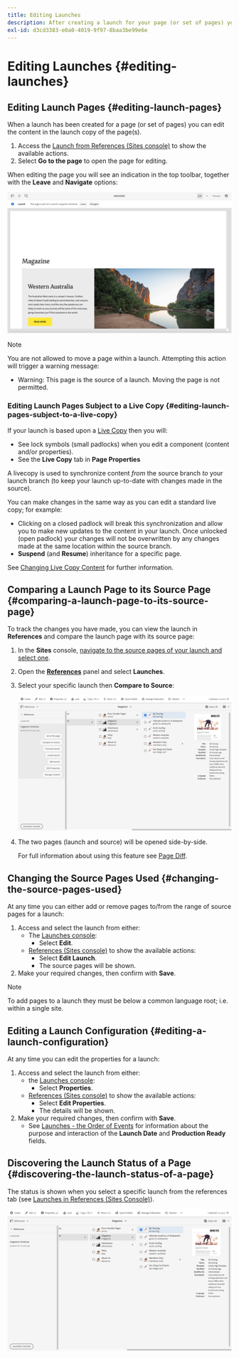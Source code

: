 ```yaml
---
title: Editing Launches
description: After creating a launch for your page (or set of pages) you can edit the content in the launch copy of the page(s).
exl-id: d3cd3383-e0a0-4019-9f97-8baa3be99e6e
---
```

# Editing Launches {#editing-launches}

## Editing Launch Pages {#editing-launch-pages}

When a launch has been created for a page (or set of pages) you can edit the content in the launch copy of the page(s).

1. Access the [Launch from References (Sites console)](/help/sites-cloud/authoring/launches/overview.md#launches-in-references-sites-console) to show the available actions.
1. Select **Go to the page** to open the page for editing.

When editing the page you will see an indication in the top toolbar, together with the **Leave** and **Navigate** options:

![Leave and Navigate launch from Page Editor](/help/sites-cloud/authoring/assets/launches-edit-01.png)

>[!NOTE]
>
>You are not allowed to move a page within a launch. Attempting this action will trigger a warning message:
>
>* Warning: This page is the source of a launch. Moving the page is not permitted.

### Editing Launch Pages Subject to a Live Copy {#editing-launch-pages-subject-to-a-live-copy}

If your launch is based upon a [Live Copy](/help/sites-cloud/administering/msm/overview.md) then you will:

* See lock symbols (small padlocks) when you edit a component (content and/or properties).
* See the **Live Copy** tab in **Page Properties**

A livecopy is used to synchronize content *from* the source branch *to* your launch branch (to keep your launch up-to-date with changes made in the source).

You can make changes in the same way as you can edit a standard live copy; for example:

* Clicking on a closed padlock will break this synchronization and allow you to make new updates to the content in your launch. Once unlocked (open padlock) your changes will not be overwritten by any changes made at the same location within the source branch.
* **Suspend** (and **Resume**) inheritance for a specific page.

See [Changing Live Copy Content](/help/sites-cloud/administering/msm/creating-live-copies.md) for further information.

## Comparing a Launch Page to its Source Page {#comparing-a-launch-page-to-its-source-page}

To track the changes you have made, you can view the launch in **References** and compare the launch page with its source page:

1. In the **Sites** console, [navigate to the source pages of your launch and select one](/help/sites-cloud/authoring/getting-started/basic-handling.md#viewing-and-selecting-resources).
1. Open the **[References](/help/sites-cloud/authoring/getting-started/basic-handling.md#references)** panel and select **Launches**.
1. Select your specific launch then **Compare to Source**:

   ![Comparing launch to source](/help/sites-cloud/authoring/assets/launches-compare.png)

1. The two pages (launch and source) will be opened side-by-side.

   For full information about using this feature see [Page Diff](/help/sites-cloud/authoring/features/page-diff.md).

## Changing the Source Pages Used {#changing-the-source-pages-used}

At any time you can either add or remove pages to/from the range of source pages for a launch:

1. Access and select the launch from either:
   * The [Launches console](/help/sites-cloud/authoring/launches/overview.md#the-launches-console):
     * Select **Edit**.
   * [References (Sites console)](/help/sites-cloud/authoring/launches/overview.md#launches-in-references-sites-console) to show the available actions:
     * Select **Edit Launch**.
     * The source pages will be shown.
1. Make your required changes, then confirm with **Save**.

>[!NOTE]
>
>To add pages to a launch they must be below a common language root; i.e. within a single site.

## Editing a Launch Configuration {#editing-a-launch-configuration}

At any time you can edit the properties for a launch:

1. Access and select the launch from either:
   * the [Launches console](/help/sites-cloud/authoring/launches/overview.md#the-launches-console):
     * Select **Properties**.
   * [References (Sites console)](/help/sites-cloud/authoring/launches/overview.md#launches-in-references-sites-console) to show the available actions:
     * Select **Edit Properties**.
     * The details will be shown.
1. Make your required changes, then confirm with **Save**.
   * See [Launches - the Order of Events](/help/sites-cloud/authoring/launches/overview.md#launches-the-order-of-events) for information about the purpose and interaction of the **Launch Date** and **Production Ready** fields.

## Discovering the Launch Status of a Page {#discovering-the-launch-status-of-a-page}

The status is shown when you select a specific launch from the references tab (see [Launches in References (Sites Console)](/help/sites-cloud/authoring/launches/overview.md#launches-in-references-sites-console)).

![Discovering launch status](/help/sites-cloud/authoring/assets/launches-status.png)
